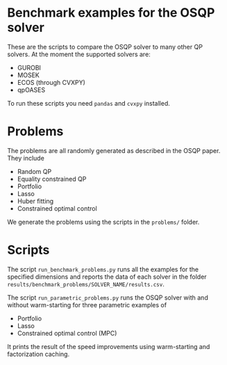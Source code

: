 # Benchmark examples for the OSQP solver

These are the scripts to compare the OSQP solver to many other QP solvers.
At the moment the supported solvers are:

-   GUROBI
-   MOSEK
-   ECOS (through CVXPY)
-   qpOASES


To run these scripts you need `pandas` and `cvxpy` installed.

# Problems
The problems are all randomly generated as described in the OSQP paper.
They include
-   Random QP
-   Equality constrained QP
-   Portfolio
-   Lasso
-   Huber fitting
-   Constrained optimal control

We generate the problems using the scripts in the `problems/` folder.

# Scripts
The script `run_benchmark_problems.py` runs all the examples for the specified dimensions and reports the data of each solver in the folder `results/benchmark_problems/SOLVER_NAME/results.csv`.

The script `run_parametric_problems.py` runs the OSQP solver with and without warm-starting for three parametric examples of
-   Portfolio
-   Lasso
-   Constrained optimal control (MPC)

It prints the result of the speed improvements using warm-starting and factorization caching.
